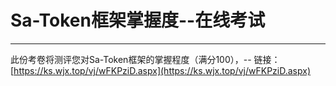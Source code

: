 # Sa-Token框架掌握度--在线考试

--- 

此份考卷将测评您对Sa-Token框架的掌握程度（满分100），-- 链接：[https://ks.wjx.top/vj/wFKPziD.aspx](https://ks.wjx.top/vj/wFKPziD.aspx)

